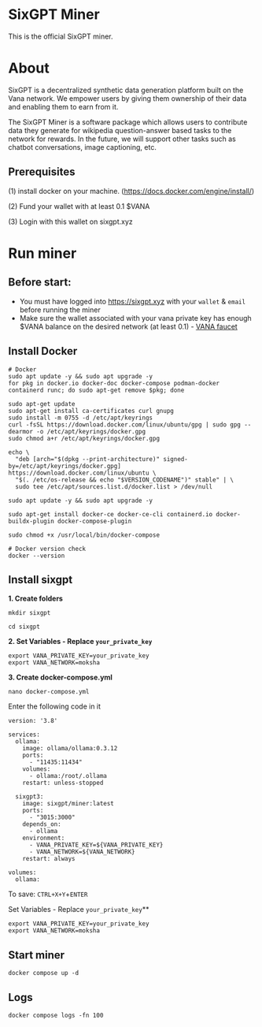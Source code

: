 
# SixGPT Miner
This is the official SixGPT miner.

# About

SixGPT is a decentralized synthetic data generation platform built on the Vana network. We empower users by giving them ownership of their data and enabling them to earn from it.

The SixGPT Miner is a software package which allows users to contribute data they generate for wikipedia question-answer based tasks to the network for rewards.
In the future, we will support other tasks such as chatbot conversations, image captioning, etc.

## Prerequisites
(1) install docker on your machine. (https://docs.docker.com/engine/install/)

(2) Fund your wallet with at least 0.1 $VANA

(3) Login with this wallet on sixgpt.xyz


# Run miner

## Before start:
* You must have logged into https://sixgpt.xyz with your `wallet` & `email` before running the miner
* Make sure the wallet associated with your vana private key has enough $VANA balance on the desired network (at least 0.1) - [VANA faucet](https://faucet.vana.org/satori)

## Install Docker
```console
# Docker
sudo apt update -y && sudo apt upgrade -y
for pkg in docker.io docker-doc docker-compose podman-docker containerd runc; do sudo apt-get remove $pkg; done

sudo apt-get update
sudo apt-get install ca-certificates curl gnupg
sudo install -m 0755 -d /etc/apt/keyrings
curl -fsSL https://download.docker.com/linux/ubuntu/gpg | sudo gpg --dearmor -o /etc/apt/keyrings/docker.gpg
sudo chmod a+r /etc/apt/keyrings/docker.gpg

echo \
  "deb [arch="$(dpkg --print-architecture)" signed-by=/etc/apt/keyrings/docker.gpg] https://download.docker.com/linux/ubuntu \
  "$(. /etc/os-release && echo "$VERSION_CODENAME")" stable" | \
  sudo tee /etc/apt/sources.list.d/docker.list > /dev/null

sudo apt update -y && sudo apt upgrade -y

sudo apt-get install docker-ce docker-ce-cli containerd.io docker-buildx-plugin docker-compose-plugin

sudo chmod +x /usr/local/bin/docker-compose

# Docker version check
docker --version
```

## Install sixgpt
**1. Create folders**
```console
mkdir sixgpt
```
```console
cd sixgpt
```

**2. Set Variables - Replace `your_private_key`**
```console
export VANA_PRIVATE_KEY=your_private_key
export VANA_NETWORK=moksha
```

**3. Create docker-compose.yml**
```console
nano docker-compose.yml
```
Enter the following code in it
```console
version: '3.8'

services:
  ollama:
    image: ollama/ollama:0.3.12
    ports:
      - "11435:11434"
    volumes:
      - ollama:/root/.ollama
    restart: unless-stopped
 
  sixgpt3:
    image: sixgpt/miner:latest
    ports:
      - "3015:3000"
    depends_on:
      - ollama
    environment:
      - VANA_PRIVATE_KEY=${VANA_PRIVATE_KEY}
      - VANA_NETWORK=${VANA_NETWORK}
    restart: always

volumes:
  ollama:
```
To save: `CTRL+X+Y`+`ENTER`

 Set Variables - Replace `your_private_key`**
```console
export VANA_PRIVATE_KEY=your_private_key
export VANA_NETWORK=moksha
```

## Start miner
```
docker compose up -d
```

## Logs
```
docker compose logs -fn 100
```


